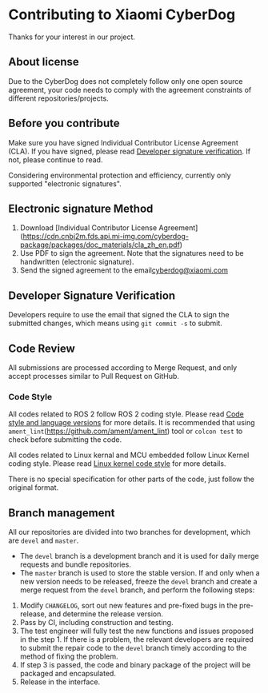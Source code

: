 # Contributing to Xiaomi CyberDog

Thanks for your interest in our project.

## About license

Due to the CyberDog does not completely follow only one open source agreement, your code needs to comply with the agreement constraints of different repositories/projects.

## Before you contribute

Make sure you have signed Individual Contributor License Agreement (CLA). If you have signed, please read [Developer signature verification](https://partner-gitlab.mioffice.cn/cyberdog/athena_repos/-/blob/master/CONTRIBUTING_EN.md#developer-signature-verification). If not, please continue to read.

Considering environmental protection and efficiency, currently only supported "electronic signatures".

## Electronic signature Method

1. Download [Individual  Contributor License Agreement] (https://cdn.cnbj2m.fds.api.mi-img.com/cyberdog-package/packages/doc_materials/cla_zh_en.pdf)
2. Use PDF to sign the agreement. Note that the signatures need to be handwritten (electronic signature).
3. Send the signed agreement to the email[cyberdog@xiaomi.com](mailto:cyberdog@xiaomi.com)

## Developer Signature Verification

Developers require to use the email that signed the CLA to sign the submitted changes, which means using `git commit -s` to submit.

## Code Review

All submissions are processed according to Merge Request, and only accept processes similar to Pull Request on GitHub.

### Code Style

All codes related to ROS 2 follow ROS 2 coding style. Please read [Code style and language versions](https://docs.ros.org/en/foxy/Contributing/Code-Style-Language-Versions.html) for more details. It is recommended that using `ament_lint`(https://github.com/ament/ament_lint) tool or `colcon test` to check before submitting the code.

All codes related to Linux kernal and MCU embedded  follow Linux Kernel coding style. Please read [Linux kernel code style](https://www.kernel.org/doc/html/v4.10/process/coding-style.html) for more details.

There is no special specification for other parts of the code, just follow the original format.

## Branch management

All our repositories are divided into two branches for development, which are `devel` and `master`.

- The `devel` branch is a development branch and it is used for daily merge requests and bundle repositories.
- The `master` branch is used to store the stable version. If and only when a new version needs to be released, freeze the `devel` branch and create a merge request from the `devel` branch, and perform the following steps:
 1. Modify `CHANGELOG`, sort out new features and pre-fixed bugs in the pre-release, and determine the release version.
 2. Pass by CI, including construction and testing. 
 3. The test engineer will fully test the new functions and issues proposed in the step 1. If there is a problem, the relevant developers are required to submit the repair code to the `devel` branch timely according to the method of fixing the problem.
 4. If step 3 is passed, the code and binary package of the project will be packaged and encapsulated.
 5. Release in the interface.
